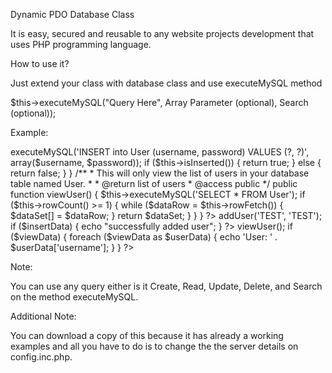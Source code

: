 Dynamic PDO Database Class

It is easy, secured and reusable to any website projects development that uses PHP programming language.

How to use it?

Just extend your class with database class and use executeMySQL method

$this->executeMySQL("Query Here", Array Parameter (optional), Search (optional));

Example:

<?php
    Class User extends Database {
  
    /**
     * This will only insert username and password to your database table named User.
     * 
     * Every parameter will be automatically sanitize in the method executeMySQL
     *
     * @param string $username
     * @param string $password
     * @todo you can require security.inc.php to add more security to your inputs
     * @return true or false
     * @access public
     */
    public function addUser($username, $password) {
    
      $this->executeMySQL('INSERT into User (username, password) VALUES (?, ?)', array($username, $password));
      
      if ($this->isInserted()) {
    
        return true;
    
      }  
      else {
      
        return false;
    
      }
      
    }
    
    /**
     * This will only view the list of users in your database table named User.
     * 
     * @return list of users
     * @access public
     */
    public function viewUser() {
        
        $this->executeMySQL('SELECT * FROM User');
        
        if ($this->rowCount() >= 1) {
        
            while ($dataRow = $this->rowFetch()) {
            
                $dataSet[] = $dataRow;
            
            }
            
            return $dataSet;
            
        }
        
    }
  
  }
  
?>
<!-- This will only for insert data to your database table -->
<?php 

    $user = new User();
  
    $insertData = $user->addUser('TEST', 'TEST');
  
    if ($insertData) {
  
      echo "successfully added user";
  
    }
    
?>
<!-- 

This will only for view data from your database table 

The index key inside $userData is the column name from your database table.

-->
<?php

     $user = new User();
     
     $viewData = $user->viewUser();
     
     if ($viewData) {
     
        foreach ($viewData as $userData) {
            
            echo 'User: ' . $userData['username']; 
        
        }
     
     }
     
?>

Note: 

You can use any query either is it Create, Read, Update, Delete, and Search on the method executeMySQL.

Additional Note:

You can download a copy of this because it has already a working examples and all you have to do is to change the
the server details on config.inc.php.
